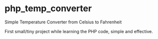 php_temp_converter
==================

Simple Temperature Converter from Celsius to Fahrenheit

First small/tiny project while learning the PHP code, simple and effective.
